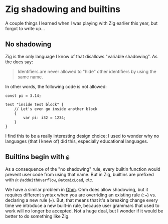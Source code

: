 # Zig shadowing and builtins

A couple things I learned when I was playing with Zig earlier this year, but forgot to write up…

## No shadowing

Zig is the only language I know of that disallows "variable shadowing". As the docs say:

> Identifiers are never allowed to "hide" other identifiers by using the same name.

In other words, the following code is not allowed:

```zig
const pi = 3.14;

test "inside test block" {
    // Let's even go inside another block
    {
        var pi: i32 = 1234;
    }
}
```

I find this to be a really interesting design choice; I used to wonder why no languages (that I knew of) did this, especially educational languages.

## Builtins begin with `@`

As a consequence of the "no shadowing" rule, every builtin function would prevent user code from using that name. But in Zig, builtins are prefixed with `@`: `@addWithOverflow`, `@atomicLoad`, etc.

We have a similar problem in [Ohm](https://ohmjs.org). Ohm does allow shadowing, but it requires different syntax when you are overriding an existing rule (`:=`) vs. declaring a new rule (`=`). But, that means that it's a breaking change every time we introduce a new built-in rule, because user grammars that used to work will no longer be accepted. Not a huge deal, but I wonder if it would be better to do something like Zig.
